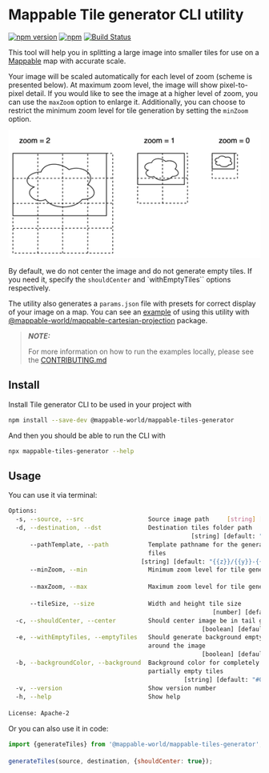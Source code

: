 # Mappable Tile generator CLI utility

[![npm version](https://badge.fury.io/js/@mappable-world%2Fmappable-tiles-generator.svg)](https://badge.fury.io/js/@mappable-world%2Fmappable-tiles-generator)
[![npm](https://img.shields.io/npm/dm/@mappable-world/mappable-tiles-generator.svg)](https://www.npmjs.com/package/@mappable-world/mappable-tiles-generator)
[![Build Status](https://github.com/mappable-world/mappable-tiles-generator/workflows/Run%20tests/badge.svg)](https://github.com/mappable-world/mappable-tiles-generator/actions/workflows/tests.yml)

This tool will help you in splitting a large image into smaller tiles for use on a [Mappable](https://mappable.world) map with accurate scale.

Your image will be scaled automatically for each level of zoom (scheme is presented below). At maximum zoom level, the image will show pixel-to-pixel detail. If you would like to see the image at a higher level of zoom, you can use the `maxZoom` option to enlarge it. Additionally, you can choose to restrict the minimum zoom level for tile generation by setting the `minZoom` option.

![tiling scheme](https://github.com/mappable-world/mappable-tiles-generator/blob/main/tiling%20scheme.png?raw=true)

By default, we do not center the image and do not generate empty tiles. If you need it, specify the `shouldCenter` and `withEmptyTiles`` options respectively.

The utility also generates a `params.json` file with presets for correct display of your image on a map. You can see an [example](https://github.com/mappable-world/mappable-tiles-generator/blob/main/example/vanilla.html) of using this utility with [@mappable-world/mappable-cartesian-projection](https://github.com/mappable-world/mappable-cartesian-projection) package.

> **_NOTE:_**
>
> For more information on how to run the examples locally, please see the [CONTRIBUTING.md](./CONTRIBUTING.md#examples)

## Install

Install Tile generator CLI to be used in your project with

```bash
npm install --save-dev @mappable-world/mappable-tiles-generator
```

And then you should be able to run the CLI with

```bash
npx mappable-tiles-generator --help
```

## Usage

You can use it via terminal:

```bash
Options:
  -s, --source, --src                  Source image path     [string] [required]
  -d, --destination, --dst             Destination tiles folder path
                                                   [string] [default: "./tiles"]
      --pathTemplate, --path           Template pathname for the generated tile
                                       files
                                     [string] [default: "{{z}}/{{y}}-{{x}}.png"]
      --minZoom, --min                 Minimum zoom level for tile generation
                                                                        [number]
      --maxZoom, --max                 Maximum zoom level for tile generation
                                                                        [number]
      --tileSize, --size               Width and height tile size
                                                         [number] [default: 256]
  -c, --shouldCenter, --center         Should center image be in tail grid
                                                      [boolean] [default: false]
  -e, --withEmptyTiles, --emptyTiles   Should generate background empty tiles
                                       around the image
                                                      [boolean] [default: false]
  -b, --backgroundColor, --background  Background color for completely or
                                       partially empty tiles
                                                 [string] [default: "#00000000"]
  -v, --version                        Show version number             [boolean]
  -h, --help                           Show help                       [boolean]

License: Apache-2
```

Or you can also use it in code:

```js
import {generateTiles} from '@mappable-world/mappable-tiles-generator';

generateTiles(source, destination, {shouldCenter: true});
```
